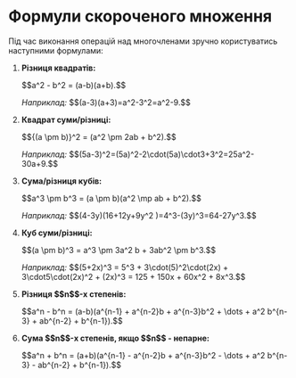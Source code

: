 # Формули скороченого множення

<p>Під час виконання операцій над многочленами зручно користуватись наступними формулами:</p>
<ol>
<li><p><b>Різниця квадратів:</b></p><p>$$a^2 - b^2 = (a-b)(a+b).$$</p></li>
<div class="space"></div>
   <p><i>Наприклад:</i> $$(a-3)(a+3)=a^2-3^2=a^2-9.$$</p>
<div class="space"></div>
<li><p><b>Квадрат суми/різниці:</b></p><p>$${(a \pm b)}^2 = (a^2 \pm 2ab + b^2).$$</p></li>
<div class="space"></div>
   <p><i>Наприклад:</i> $$(5a-3)^2=(5a)^2-2\cdot(5a)\cdot3+3^2=25a^2-30a+9.$$</p>
<div class="space"></div>
<li><p><b>Сума/різниця кубів:</b></p><p>$$a^3 \pm b^3 = (a \pm b)(a^2 \mp ab + b^2).$$</p></li>
<div class="space"></div>
   <p><i>Наприклад:</i> $$(4-3y)(16+12y+9y^2 )=4^3-(3y)^3=64-27y^3.$$</p>
<div class="space"></div>
<li><p><b>Куб суми/різниці:</b></p><p>$$(a \pm b)^3 = a^3 \pm 3a^2 b + 3ab^2 \pm b^3.$$</p></li>
<div class="space"></div>
   <p><i>Наприклад:</i> $$(5+2x)^3 = 5^3 + 3\cdot(5)^2\cdot(2x) + 3\cdot5\cdot(2x)^2 + (2x)^3 = 125 + 150x + 60x^2 + 8x^3.$$</p>
<div class="space"></div>
<li><p><b>Різниця $$n$$-х степенів:</b></p><p>$$a^n - b^n = (a-b)(a^{n-1} + a^{n-2}b + a^{n-3}b^2 + \dots + a^2 b^{n-3} + ab^{n-2} + b^{n-1}).$$</p></li>
<div class="space"></div>
<li><p><b>Сума $$n$$-х степенів, якщо $$n$$ - непарне:</b></p><p>$$a^n + b^n = (a+b)(a^{n-1} - a^{n-2}b + a^{n-3}b^2 - \dots + a^2 b^{n-3} - ab^{n-2} + b^{n-1}).$$</p></li> <div class="space"></div>
</ol>